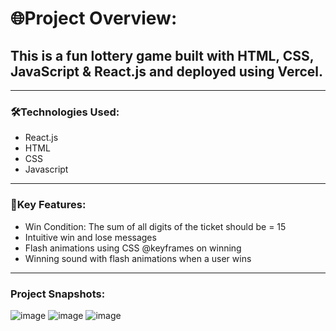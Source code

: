 # 🌐Project Overview:

## This is a fun lottery game built with HTML, CSS, JavaScript & React.js and deployed using Vercel.

***

### 🛠️Technologies Used:
- React.js
- HTML
- CSS
- Javascript 

---

### 🌟Key Features:
- Win Condition: The sum of all digits of the ticket should be = 15
- Intuitive win and lose messages
- Flash animations using CSS @keyframes on winning
- Winning sound with flash animations when a user wins

---

### Project Snapshots:

![image](https://github.com/user-attachments/assets/9528c441-600d-43dd-980f-53ab6f2392bf)
![image](https://github.com/user-attachments/assets/de0162ba-e83a-4d3e-be4a-fca29959f82b)
![image](https://github.com/user-attachments/assets/215d7769-4f06-4590-afe6-9d0b8afb1eec)


